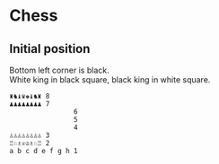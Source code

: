 # Chess

## Initial position
Bottom left corner is black.  
White king in black square, black king in white square.

```pre
♜♞♝♛♚♝♞♜ 8
♟♟♟♟♟♟♟♟ 7
                6
                5
                4
♙♙♙♙♙♙♙♙ 3
♖♘♗♕♔♗♘♖ 2
a b c d e f g h 1
```
  
